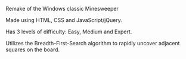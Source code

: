 Remake of the Windows classic Minesweeper

Made using HTML, CSS and JavaScript/jQuery.

Has 3 levels of difficulty: Easy, Medium and Expert.

Utilizes the Breadth-First-Search algorithm to rapidly uncover adjacent squares on the board.
